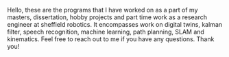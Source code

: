 Hello, these are the programs that I have worked on as a part of my masters, dissertation, hobby projects and part time work as a research engineer at sheffield robotics. It encompasses work on digital twins, kalman filter, speech recognition, machine learning, path planning, SLAM and kinematics. Feel free to reach out to me if you have any questions. 
Thank you!
